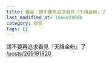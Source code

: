 ```yaml
---
title: 複習：請不要再追求看見『天降金粉』了
last_modified_at: 1566828000
category: 複習
tags: []
---
```


<p>請不要再追求看見『天降金粉』了<br>
<a href="/posts/269191820" target="_blank">/posts/269191820</a></p>

<p>&nbsp;</p>

